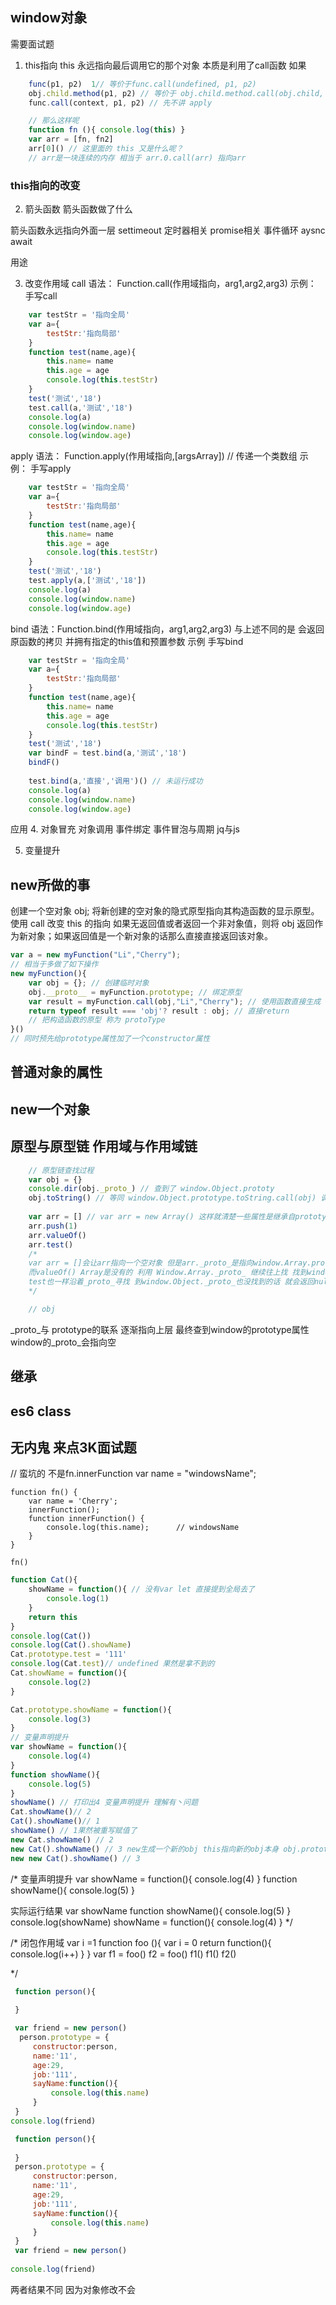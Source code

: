 ## window对象
需要面试题
1. this指向
this 永远指向最后调用它的那个对象 本质是利用了call函数 如果
````javaScript
    func(p1, p2)  1// 等价于func.call(undefined, p1, p2)
    obj.child.method(p1, p2) // 等价于 obj.child.method.call(obj.child, p1, p2)
    func.call(context, p1, p2) // 先不讲 apply

    // 那么这样呢
    function fn (){ console.log(this) }
    var arr = [fn, fn2]
    arr[0]() // 这里面的 this 又是什么呢？
    // arr是一块连续的内存 相当于 arr.0.call(arr) 指向arr
````

### this指向的改变
2. 箭头函数 
箭头函数做了什么



箭头函数永远指向外面一层
settimeout 定时器相关  promise相关 事件循环 aysnc await

用途

3. 改变作用域
call 
语法： Function.call(作用域指向，arg1,arg2,arg3)
示例： 
手写call
````javaScript
    var testStr = '指向全局'
    var a={
        testStr:'指向局部'
    }
    function test(name,age){
        this.name= name
        this.age = age
        console.log(this.testStr)
    }
    test('测试','18')
    test.call(a,'测试','18')
    console.log(a)
    console.log(window.name)
    console.log(window.age)
````
apply
语法： Function.apply(作用域指向,[argsArray]) // 传递一个类数组
示例：
手写apply
````javaScript
    var testStr = '指向全局'
    var a={
        testStr:'指向局部'
    }
    function test(name,age){
        this.name= name
        this.age = age
        console.log(this.testStr)
    }
    test('测试','18')
    test.apply(a,['测试','18'])
    console.log(a)
    console.log(window.name)
    console.log(window.age)
````


bind 
语法：Function.bind(作用域指向，arg1,arg2,arg3) 与上述不同的是 会返回原函数的拷贝 并拥有指定的this值和预置参数
示例
手写bind
````javaScript
    var testStr = '指向全局'
    var a={
        testStr:'指向局部'
    }
    function test(name,age){
        this.name= name
        this.age = age
        console.log(this.testStr)
    }
    test('测试','18')
    var bindF = test.bind(a,'测试','18')
    bindF()
    
    test.bind(a,'直接','调用')() // 未运行成功
    console.log(a)
    console.log(window.name)
    console.log(window.age)
````

应用
4. 
对象冒充 
对象调用 
事件绑定 
事件冒泡与周期
jq与js

5. 变量提升
## new所做的事
创建一个空对象 obj;
将新创建的空对象的隐式原型指向其构造函数的显示原型。
使用 call 改变 this 的指向
如果无返回值或者返回一个非对象值，则将 obj 返回作为新对象；如果返回值是一个新对象的话那么直接直接返回该对象。
````javaScript
var a = new myFunction("Li","Cherry");
// 相当于多做了如下操作
new myFunction(){
    var obj = {}; // 创建临时对象 
    obj.__proto__ = myFunction.prototype; // 绑定原型
    var result = myFunction.call(obj,"Li","Cherry"); // 使用函数直接生成 传递作用域
    return typeof result === 'obj'? result : obj; // 直接return
    // 把构造函数的原型 称为 protoType 
}()
// 同时预先给prototype属性加了一个constructor属性
````
## 普通对象的属性

## new一个对象





## 原型与原型链 作用域与作用域链
````javaScript
    // 原型链查找过程
    var obj = {}
    console.dir(obj._proto_) // 查到了 window.Object.prototy 
    obj.toString() // 等同 window.Object.prototype.toString.call(obj) 调用其他的时候会传递自身作用域过去 本身就是借来的函数- -
    
    var arr = [] // var arr = new Array() 这样就清楚一些属性是继承自prototype来的了
    arr.push(1)
    arr.valueOf()
    arr.test()
    /*
    var arr = []会让arr指向一个空对象 但是arr._proto_是指向window.Array.prototype的 在这里找到了 push方法
    而valueOf() Array是没有的 利用 Window.Array._proto_ 继续往上找 找到window.Object.prototype 再到方法
    test也一样沿着_proto_寻找 到window.Object._proto_也没找到的话 就会返回null了
    */

    // obj
````
_proto_与 prototype的联系 逐渐指向上层 最终查到window的prototype属性 window的_proto_会指向空
## 继承


## es6 class

## 无内鬼 来点3K面试题
// 蛮坑的  不是fn.innerFunction 
    var name = "windowsName";

    function fn() {
        var name = 'Cherry';
        innerFunction();
        function innerFunction() {
            console.log(this.name);      // windowsName
        }
    }

    fn()

````javaScript
function Cat(){
    showName = function(){ // 没有var let 直接提到全局去了
        console.log(1)
    }
    return this
}
console.log(Cat())
console.log(Cat().showName)
Cat.prototype.test = '111'
console.log(Cat.test)// undefined 果然是拿不到的
Cat.showName = function(){
    console.log(2)
}

Cat.prototype.showName = function(){
    console.log(3)
}
// 变量声明提升
var showName = function(){
    console.log(4)
}
function showName(){
    console.log(5)
}
showName() // 打印出4 变量声明提升 理解有丶问题
Cat.showName()// 2
Cat().showName()// 1
showName() // 1果然被重写赋值了
new Cat.showName() // 2 
new Cat().showName() // 3 new生成一个新的obj this指向新的obj本身 obj.prototype继承了上面的
new new Cat().showName() // 3
````
/* 变量声明提升
var showName = function(){
    console.log(4)
}
function showName(){
    console.log(5)
}

实际运行结果
var showName
function showName(){
    console.log(5)
}
console.log(showName)
showName = function(){
    console.log(4)
}
*/

/*
闭包作用域
var i =1
function foo (){
    var i = 0
    return function(){
        console.log(i++)
    }
}
var f1 = foo()
    f2 = foo()
    f1()
    f1()
    f2()

*/



````javaScript
 function person(){
    
 }

 var friend = new person()
  person.prototype = {
     constructor:person,
     name:'11',
     age:29,
     job:'111',
     sayName:function(){
         console.log(this.name)
     }
 }
console.log(friend)

````

````javaScript
 function person(){
    
 }
 person.prototype = {
     constructor:person,
     name:'11',
     age:29,
     job:'111',
     sayName:function(){
         console.log(this.name)
     }
 }
 var friend = new person()
 
console.log(friend)

````
两者结果不同 因为对象修改不会